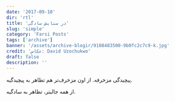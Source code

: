```yaml
---
date: '2017-09-10'
dir: 'rtl'
title: 'در ستایش سادگی'
slug: 'simple'
category: 'Farsi Posts'
tags: ['archive']
banner: '/assets/archive-blogir/9108483500-9b0fc2c7c9-k.jpg'
credit: 'عکاس: David Uzochukwo'
draft: false
description: ''
---
```


پیچیدگی مزخرفه. از اون مزخرف‌تر هم تظاهر به پیچیدگیه.

از همه جالبتر، تظاهر به سادگیه.
